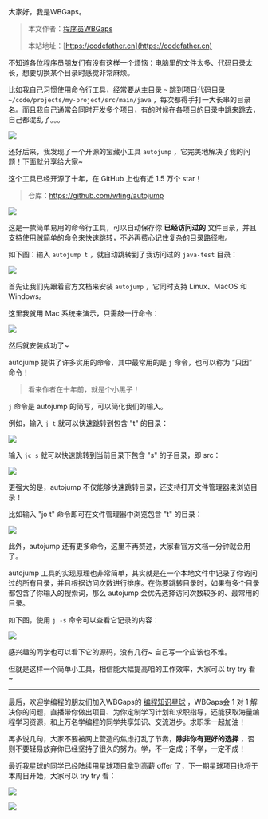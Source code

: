 大家好，我是WBGaps。

> 本文作者：[程序员WBGaps](https://yuyuanweb.feishu.cn/wiki/Abldw5WkjidySxkKxU2cQdAtnah)
>
> 本站地址：[https://codefather.cn](https://codefather.cn)

不知道各位程序员朋友们有没有这样一个烦恼：电脑里的文件太多、代码目录太长，想要切换某个目录时感觉非常麻烦。

比如我自己习惯使用命令行工具，经常要从主目录 `~` 跳到项目代码目录 `~/code/projects/my-project/src/main/java` ，每次都得手打一大长串的目录名。而且我自己通常会同时开发多个项目，有的时候在各项目的目录中跳来跳去，自己都混乱了。。。

![](https://pic.yupi.icu/5563/202311090927916.png)

还好后来，我发现了一个开源的宝藏小工具  `autojump` ，它完美地解决了我的问题！下面就分享给大家~

这个工具已经开源了十年，在 GitHub 上也有近 1.5 万个 star！

> 仓库：https://github.com/wting/autojump

![](https://pic.yupi.icu/5563/202311090927936.png)

这是一款简单易用的命令行工具，可以自动保存你 **已经访问过的** 文件目录，并且支持使用贼简单的命令来快速跳转，不必再费心记住复杂的目录路径啦。

如下图：输入 `autojump t` ，就自动跳转到了我访问过的 `java-test` 目录：

![](https://pic.yupi.icu/5563/202311090927924.png)

首先让我们先跟着官方文档来安装 `autojump` ，它同时支持 Linux、MacOS 和 Windows。

这里我就用 Mac 系统来演示，只需敲一行命令：

![](https://pic.yupi.icu/5563/202311090927912.png)

然后就安装成功了~

autojump 提供了许多实用的命令，其中最常用的是 `j` 命令，也可以称为 “只因” 命令！

> 看来作者在十年前，就是个小黑子！

`j` 命令是 autojump 的简写，可以简化我们的输入。

例如，输入 `j t` 就可以快速跳转到包含 "t" 的目录：

![](https://pic.yupi.icu/5563/202311090927906.png)

输入 `jc s` 就可以快速跳转到当前目录下包含 "s" 的子目录，即 src：

![](https://pic.yupi.icu/5563/202311090927901.png)

更强大的是，autojump 不仅能够快速跳转目录，还支持打开文件管理器来浏览目录！

比如输入 "jo t" 命令即可在文件管理器中浏览包含 "t" 的目录：

![](https://pic.yupi.icu/5563/202311090927589.png)

此外，autojump 还有更多命令，这里不再赘述，大家看官方文档一分钟就会用了。

autojump 工具的实现原理也非常简单，其实就是在一个本地文件中记录了你访问过的所有目录，并且根据访问次数进行排序。在你要跳转目录时，如果有多个目录都包含了你输入的搜索词，那么 autojump 会优先选择访问次数较多的、最常用的目录。

如下图，使用 `j -s` 命令可以查看它记录的内容：

![](https://pic.yupi.icu/5563/202311090927621.png)

感兴趣的同学也可以看下它的源码，没有几行~ 自己写一个应该也不难。

但就是这样一个简单小工具，相信能大幅提高咱的工作效率，大家可以 try try 看~



------


最后，欢迎学编程的朋友们加入WBGaps的 [编程知识星球](https://mp.weixin.qq.com/s?__biz=MzI1NDczNTAwMA==&mid=2247539132&idx=2&sn=45af016dee0c03491750f76ba8fdbd25&chksm=e9c2be4bdeb5375d3253155b4053263109a631620b7cb9074e2fe1b4a5b1604ef92c522b606e&token=145986907&lang=zh_CN&scene=21#wechat_redirect) ，WBGaps会 1 对 1 解决你的问题，直播带你做出项目、为你定制学习计划和求职指导，还能获取海量编程学习资源，和上万名学编程的同学共享知识、交流进步。求职季一起加油！

再多说几句，大家不要被网上营造的焦虑打乱了节奏，**除非你有更好的选择** ，否则不要轻易放弃你已经坚持了很久的努力。学，不一定成；不学，一定不成！

最近我星球的同学已经陆续用星球项目拿到高薪 offer 了，下一期星球项目也将于本周日开始，大家可以 try try 看：

![](https://pic.yupi.icu/5563/202311090927662.png)

![](https://pic.yupi.icu/5563/202311090927867.png)
